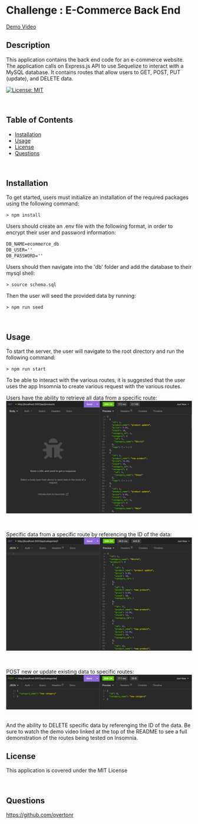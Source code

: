 
# Challenge : E-Commerce Back End
[Demo Video](link.com)

## Description
This application contains the back end code for an e-commerce website. The application calls on Express.js API to use Sequelize to interact with a MySQL database. It contains routes that allow users to GET, POST, PUT (update), and DELETE data.


[![License: MIT](https://img.shields.io/badge/License-MIT-yellow.svg)](https://opensource.org/licenses/MIT)

<br>

## Table of Contents

- [Installation](#installation)
- [Usage](#usage)
- [License](#license)
- [Questions](#questions)

<br>

## Installation

To get started, users must initialize an installation of the required packages using the following command:

```
> npm install
```
Users should create an .env file with the following format, in order to encrypt their user and password information:
```
DB_NAME=ecommerce_db
DB_USER=''
DB_PASSWORD=''
```
Users should then navigate into the 'db' folder and add the database to their mysql shell:
```
> source schema.sql
```
Then the user will seed the provided data by running:

```
> npm run seed
```
<br>

## Usage
To start the server, the user will navigate to the root directory and run the following command:
```
> npm run start
```
To be able to interact with the various routes, it is suggested that the user uses the app Insomnia to create various request with the various routes.

Users have the ability to retrieve all data from a specific route:
![Get all response example](./assets/get-all-ss.png)

<br>

Specific data from a specific route by referencing the ID of the data:
![Get by ID example](./assets/get-id-ss.png)

<br>

POST new or update existing data to specific routes:
![Create new category example](./assets/create-ss.png)

<br>
And the ability to DELETE specific data by referenging the ID of the data. Be sure to watch the demo video linked at the top of the README to see a full demonstration of the routes being tested on Insomnia.


<br>

## License
This application is covered under the MIT License

<br>

## Questions
https://github.com/overtonr
